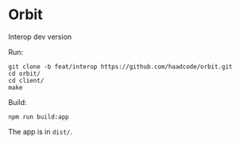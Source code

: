 # Orbit

Interop dev version

Run:
```
git clone -b feat/interop https://github.com/haadcode/orbit.git
cd orbit/
cd client/
make
```

Build:
```
npm run build:app
```

The app is in `dist/`.
